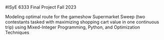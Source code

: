 #ISyE 6333 Final Project Fall 2023

Modeling optimal route for the gameshow Supermarket Sweep (two contestants tasked with maximizing shopping cart value in one continuous trip) using Mixed-Integer Programming, Python, and Optimization Techniques 

